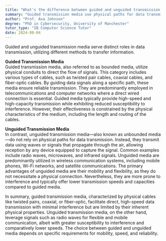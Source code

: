 ```yaml
---
title: "What's the difference between guided and unguided transmission media?"
summary: "Guided transmission media use physical paths for data transmission, while unguided media transmit data wirelessly."
author: "Prof. Ava Johnson"
degree: "PhD in Cybersecurity, University of Manchester"
tutor_type: "IB Computer Science Tutor"
date: 2024-08-04
---
```


Guided and unguided transmission media serve distinct roles in data transmission, utilizing different methods to transfer information.

**Guided Transmission Media**  
Guided transmission media, also referred to as bounded media, utilize physical conduits to direct the flow of signals. This category includes various types of cables, such as twisted pair cables, coaxial cables, and fiber-optic cables. By guiding data signals along a specific path, these media ensure reliable transmission. They are predominantly employed in telecommunications and computer networks where a direct wired connection is essential. Guided media typically provide high-speed and high-capacity transmission while exhibiting reduced susceptibility to interference. However, their effectiveness is constrained by the physical characteristics of the medium, including the length and routing of the cables.

**Unguided Transmission Media**  
In contrast, unguided transmission media—also known as unbounded media—do not rely on physical paths for data transmission. Instead, they transmit data using waves or signals that propagate through the air, allowing reception by any device equipped to capture the signal. Common examples include radio waves, microwaves, and infrared signals. Unguided media are predominantly utilized in wireless communication systems, including mobile phones, Wi-Fi networks, and satellite communications. The primary advantages of unguided media are their mobility and flexibility, as they do not necessitate a physical connection. Nevertheless, they are more prone to interference and typically offer lower transmission speeds and capacities compared to guided media.

In summary, guided transmission media, characterized by physical cables like twisted pairs, coaxial, or fiber-optic, facilitate direct, high-speed data transmission with minimal interference but are limited by their inherent physical properties. Unguided transmission media, on the other hand, leverage signals such as radio waves for flexible and mobile communication, albeit with greater susceptibility to interference and comparatively lower speeds. The choice between guided and unguided media depends on specific requirements for mobility, speed, and reliability.
    